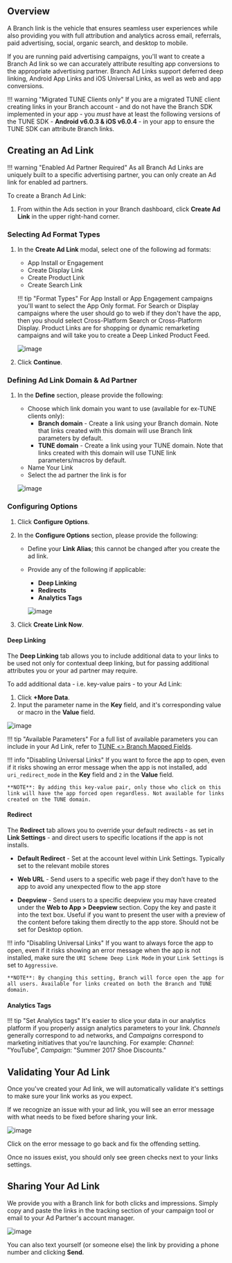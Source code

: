 ## Overview

A Branch link is the vehicle that ensures seamless user experiences while also providing you with full attribution and analytics across email, referrals, paid advertising, social, organic search, and desktop to mobile.

If you are running paid advertising campaigns, you'll want to create a Branch Ad link so we can accurately attribute resulting app conversions to the appropriate advertising partner. Branch Ad Links support deferred deep linking, Android App Links and iOS Universal Links, as well as web and app conversions.

!!! warning "Migrated TUNE Clients only"
	If you are a migrated TUNE client creating links in your Branch account - and do not have the Branch SDK implemented in your app - you *must* have at least the following versions of the TUNE SDK - **Android v6.0.3 & iOS v6.0.4** - in your app to ensure the TUNE SDK can attribute Branch links.

## Creating an Ad Link

!!! warning "Enabled Ad Partner Required"
	As all Branch Ad Links are uniquely built to a specific advertising partner, you can only create an Ad link for enabled ad partners.

To create a Branch Ad Link:

1. From within the Ads section in your Branch dashboard, click **Create Ad Link** in the upper right-hand corner.

### Selecting Ad Format Types

1.  In the **Create Ad Link** modal, select one of the following ad formats:
	- App Install or Engagement
	- Create Display Link
	- Create Product Link
	- Create Search Link

	!!! tip "Format Types"
		For App Install or App Engagement campaigns you'll want to select the App Only format. For Search or Display campaigns where the user should go to web if they don't have the app, then you should select Cross-Platform Search or Cross-Platform Display. Product Links are for shopping or dynamic remarketing campaigns and will take you to create a Deep Linked Product Feed.

	![image](/_assets/img/pages/deep-linked-ads/branch-universal-ads/create-link.png)

1. Click **Continue**.

### Defining Ad Link Domain & Ad Partner

1. In the **Define** section, please provide the following:
	- Choose which link domain you want to use (available for ex-TUNE clients only):
		- **Branch domain** - Create a link using your Branch domain. Note that links created with this domain will use Branch link parameters by default.
		- **TUNE domain** - Create a link using your TUNE domain. Note that links created with this domain will use TUNE link parameters/macros by default.
	- Name Your Link
	- Select the ad partner the link is for

	![image](/_assets/img/pages/links/ad-link-define.png)

### Configuring Options

1. Click **Configure Options**.
1. In the **Configure Options** section, please provide the following:
	- Define your **Link Alias**; this cannot be changed after you create the ad link.
	- Provide any of the following if applicable:
		- **Deep Linking**
		- **Redirects**
		- **Analytics Tags**

		![image](/_assets/img/pages/links/ad-link-configure-options.gif)

1. Click **Create Link Now**.

#### Deep Linking

The **Deep Linking** tab allows you to include additional data to your links to be used not only for contextual deep linking, but for passing additional attributes you or your ad partner may require.

To add additional data - i.e. key-value pairs - to your Ad Link:

1. Click **+More Data**.
1. Input the parameter name in the **Key** field, and it's corresponding value or macro in the **Value** field.

![image](/_assets/img/pages/links/ad-link-deep-linking.png)

!!! tip "Available Parameters"
	For a full list of available parameters you can include in your Ad Link, refer to [TUNE <> Branch Mapped Fields](https://support.branch.io/support/solutions/articles/6000216765-tune-branch-mapped-fields).

!!! info "Disabling Universal Links"
	If you want to force the app to open, even if it risks showing an error message when the app is not installed, add `uri_redirect_mode` in the **Key** field and `2` in the **Value** field.

	**NOTE**: By adding this key-value pair, only those who click on this link will have the app forced open regardless. Not available for links created on the TUNE domain.

#### Redirect

The **Redirect** tab allows you to override your default redirects - as set in **Link Settings** - and direct users to specific locations if the app is not installs.

- **Default Redirect** - Set at the account level within Link Settings. Typically set to the relevant mobile stores

- **Web URL** - Send users to a specific web page if they don’t have to the app to avoid any unexpected flow to the app store

- **Deepview** - Send users to a specific deepview you may have created under the **Web to App > Deepview** section. Copy the key and paste it into the text box. Useful if you want to present the user with a preview of the content before taking them directly to the app store. Should not be set for Desktop option.

!!! info "Disabling Universal Links"
	If you want to always force the app to open, even if it risks showing an error message when the app is not installed, make sure the `URI Scheme Deep Link Mode` in your `Link Settings` is set to `Aggressive`.

	**NOTE**: By changing this setting, Branch will force open the app for all users. Available for links created on both the Branch and TUNE domain.

#### Analytics Tags

!!! tip "Set Analytics tags"
	It's easier to slice your data in our analytics platform if you properly assign analytics parameters to your link. _Channels_ generally correspond to ad networks, and _Campaigns_ correspond to marketing initiatives that you're launching. For example: _Channel_: "YouTube", _Campaign_: "Summer 2017 Shoe Discounts."

## Validating Your Ad Link

Once you've created your Ad link, we will automatically validate it's settings to make sure your link works as you expect.

If we recognize an issue with your ad link, you will see an error message with what needs to be fixed before sharing your link.

![image](/_assets/img/pages/links/ad-link-validation.png)

Click on the error message to go back and fix the offending setting.

Once no issues exist, you should only see green checks next to your links settings.

## Sharing Your Ad Link

We provide you with a Branch link for both clicks and impressions.  Simply copy and paste the links in the tracking section of your campaign tool or email to your Ad Partner's account manager.

![image](/_assets/img/pages/links/ad-link-share.png)

You can also text yourself (or someone else) the link by providing a phone number and clicking **Send**.
